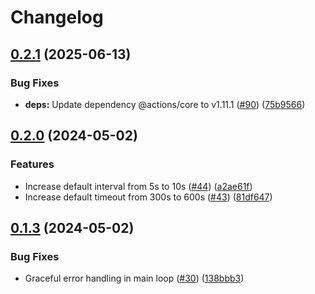 # Changelog

## [0.2.1](https://github.com/Lendable/sloth/compare/0.2.0...0.2.1) (2025-06-13)


### Bug Fixes

* **deps:** Update dependency @actions/core to v1.11.1 ([#90](https://github.com/Lendable/sloth/issues/90)) ([75b9566](https://github.com/Lendable/sloth/commit/75b956615dbc51d7851573ed0c8032c20f69b6b5))

## [0.2.0](https://github.com/Lendable/sloth/compare/0.1.3...0.2.0) (2024-05-02)


### Features

* Increase default interval from 5s to 10s ([#44](https://github.com/Lendable/sloth/issues/44)) ([a2ae61f](https://github.com/Lendable/sloth/commit/a2ae61fbabe2e93a6da690016bf3972d1c8b4098))
* Increase default timeout from 300s to 600s ([#43](https://github.com/Lendable/sloth/issues/43)) ([81df647](https://github.com/Lendable/sloth/commit/81df647164e88bfb2cc9e0e1421ae5643b24374f))

## [0.1.3](https://github.com/Lendable/sloth/compare/0.1.2...0.1.3) (2024-05-02)


### Bug Fixes

* Graceful error handling in main loop ([#30](https://github.com/Lendable/sloth/issues/30)) ([138bbb3](https://github.com/Lendable/sloth/commit/138bbb397c0bed5d1a39f2c5af21dd3535e3a9d6))
